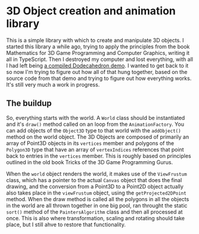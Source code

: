 # 3D Object creation and animation library

This is a simple library with which to create and manipulate 3D objects. I started this library a while ago, trying to apply the principles from the book Mathematics for 3D Game Programming and Computer Graphics, writing it all in TypeScript. Then I destroyed my computer and lost everything, with all I had left being [a compiled Dodecahedron demo](http://zzp-online-marketing.nl/js-portfolio/dodecahedron/). I wanted to get back to it so now I'm trying to figure out how all of that hung together, based on the source code from that demo and trying to figure out how everything works. It's still very much a work in progress.

## The buildup

So, everything starts with the world. A `World` class should be instantiated and it's `draw()` method called on an loop from the `AnimationFactory`. You can add objects of the `Object3D` type to that world with the `addObject()` method on the world object. The 3D Objects are composed of primarily an array of Point3D objects in its `vertices` member and polygons of the `Polygon3D` type that have an array of `vertexIndices` references that point back to entries in the `vertices` member. This is roughly based on principles outlined in the old book Tricks of the 3D Game Programming Gurus.

When the `world` object renders the world, it makes use of the `ViewFrustum` class, which has a pointer to the actual `Canvas` object that does the final drawing, and the conversion from a Point3D to a Point2D object actually also takes place in the `viewFrustum` object, using the `getProjected2DPoint` method. When the draw method is called all the polygons in all the objects in the world are all thrown together in one big pool, ran throught the static `sort()` method of the `PaintersAlgorithm` class and then all processed at once. This is also where transformation, scaling and rotating should take place, but I still ahve to restore that functionality.
